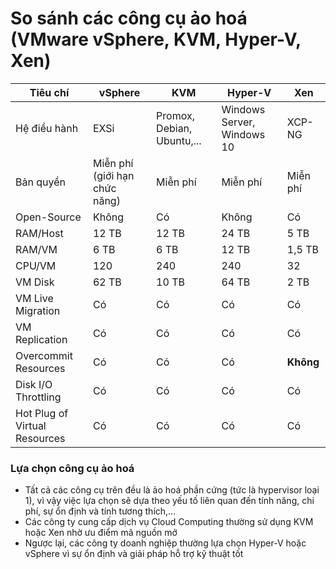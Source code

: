 # So sánh các công cụ ảo hoá (VMware vSphere, KVM, Hyper-V, Xen)
| Tiêu chí | vSphere | KVM | Hyper-V | Xen |
| - | - | - | - | - |
| Hệ điều hành | EXSi | Promox, Debian, Ubuntu,... | Windows Server, Windows 10 | XCP-NG |
| Bản quyền | Miễn phí (giới hạn chức năng) | Miễn phí | Miễn phí | Miễn phí |
| Open-Source | Không | Có | Không | Có |
| RAM/Host | 12 TB | 12 TB | 24 TB | 5 TB |
| RAM/VM | 6 TB | 6 TB | 12 TB | 1,5 TB |
| CPU/VM | 120 | 240 | 240 | 32 |
| VM Disk | 62 TB | 10 TB | 64 TB | 2 TB |
| VM Live Migration | Có | Có | Có | Có |
| VM Replication | Có | Có | Có | Có |
| Overcommit Resources | Có | Có | Có | **Không** |
| Disk I/O Throttling | Có | Có | Có | Có |
| Hot Plug of Virtual Resources | Có | Có | Có | Có |

### Lựa chọn công cụ ảo hoá
- Tất cả các công cụ trên đều là ảo hoá phần cứng (tức là hypervisor loại 1), vì vậy việc lựa chọn sẽ dựa theo yếu tố liên quan đến tính năng, chi phí, sự ổn định và tính tương thích,...
- Các công ty cung cấp dịch vụ Cloud Computing thường sử dụng KVM hoặc Xen nhờ ưu điểm mã nguồn mở
- Ngược lại, các công ty doanh nghiệp thường lựa chọn Hyper-V hoặc vSphere vì sự ổn định và giải pháp hỗ trợ kỹ thuật tốt